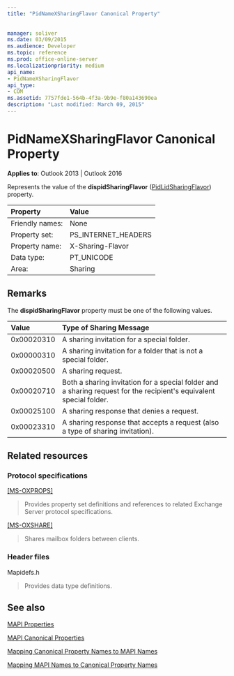 ```yaml
---
title: "PidNameXSharingFlavor Canonical Property"
 
 
manager: soliver
ms.date: 03/09/2015
ms.audience: Developer
ms.topic: reference
ms.prod: office-online-server
ms.localizationpriority: medium
api_name:
- PidNameXSharingFlavor
api_type:
- COM
ms.assetid: 7757fde1-564b-4f3a-9b9e-f80a143690ea
description: "Last modified: March 09, 2015"
---
```


# PidNameXSharingFlavor Canonical Property

  
  
**Applies to**: Outlook 2013 | Outlook 2016 
  
Represents the value of the **dispidSharingFlavor** ([PidLidSharingFlavor](pidlidsharingflavor-canonical-property.md)) property.
  
|Property |Value |
|:-----|:-----|
|Friendly names:  <br/> |None  <br/> |
|Property set:  <br/> |PS_INTERNET_HEADERS  <br/> |
|Property name:  <br/> |X-Sharing-Flavor  <br/> |
|Data type:  <br/> |PT_UNICODE  <br/> |
|Area:  <br/> |Sharing  <br/> |
   
## Remarks

The **dispidSharingFlavor** property must be one of the following values. 
  
|**Value**|**Type of Sharing Message**|
|:-----|:-----|
|0x00020310  <br/> |A sharing invitation for a special folder. |
|0x00000310  <br/> |A sharing invitation for a folder that is not a special folder. |
|0x00020500  <br/> |A sharing request. |
|0x00020710  <br/> |Both a sharing invitation for a special folder and a sharing request for the recipient's equivalent special folder. |
|0x00025100  <br/> |A sharing response that denies a request. |
|0x00023310  <br/> |A sharing response that accepts a request (also a type of sharing invitation). |
   
## Related resources

### Protocol specifications

[[MS-OXPROPS]](https://msdn.microsoft.com/library/f6ab1613-aefe-447d-a49c-18217230b148%28Office.15%29.aspx)
  
> Provides property set definitions and references to related Exchange Server protocol specifications.
    
[[MS-OXSHARE]](https://msdn.microsoft.com/library/e4e5bd27-d5e0-43f9-a6ea-550876724f3d%28Office.15%29.aspx)
  
> Shares mailbox folders between clients.
    
### Header files

Mapidefs.h
  
> Provides data type definitions.
    
## See also



[MAPI Properties](mapi-properties.md)
  
[MAPI Canonical Properties](mapi-canonical-properties.md)
  
[Mapping Canonical Property Names to MAPI Names](mapping-canonical-property-names-to-mapi-names.md)
  
[Mapping MAPI Names to Canonical Property Names](mapping-mapi-names-to-canonical-property-names.md)

